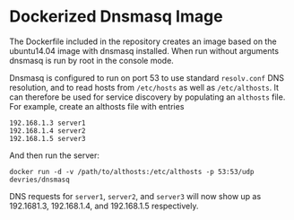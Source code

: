 # Dockerized Dnsmasq Image

The Dockerfile included in the repository creates an image based on the
ubuntu14.04 image with dnsmasq installed. When run without arguments dnsmasq
is run by root in the console mode.

Dnsmasq is configured to run on port 53 to use standard `resolv.conf` DNS
resolution, and to read hosts from `/etc/hosts` as well as `/etc/althosts`. It
can therefore be used for service discovery by populating an `althosts` file.
For example, create an althosts file with entries

~~~~
192.168.1.3 server1
192.168.1.4 server2
192.168.1.5 server3
~~~~

And then run the server:

~~~~
docker run -d -v /path/to/althosts:/etc/althosts -p 53:53/udp devries/dnsmasq
~~~~

DNS requests for `server1`, `server2`, and `server3` will now show up as
192.1681.3, 192.168.1.4, and 192.168.1.5 respectively.


